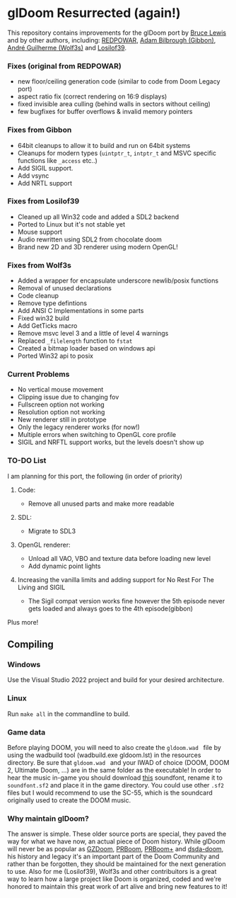 # glDoom Resurrected (again!)
This repository contains improvements for the glDoom port by [Bruce Lewis](bruce.a.lewis@gmail.com) and by other authors, including: [REDPOWAR](https://github.com/REDPOWAR), [Adam Bilbrough (Gibbon)](https://github.com/atsb), [André Guilherme (Wolf3s)](https://github.com/atsb) and [Losilof39](https://github.com/Losilof39).

### Fixes (original from REDPOWAR)
* new floor/ceiling generation code (similar to code from Doom Legacy port)
* aspect ratio fix (correct rendering on 16:9 displays)
* fixed invisible area culling (behind walls in sectors without ceiling)
* few bugfixes for buffer overflows & invalid memory pointers

### Fixes from Gibbon
* 64bit cleanups to allow it to build and run on 64bit systems
* Cleanups for modern types (``` uintptr_t ```, ``` intptr_t ``` and MSVC specific functions like ``` _access ``` etc..)
* Add SIGIL support.
* Add vsync
* Add NRTL support

### Fixes from Losilof39
* Cleaned up all Win32 code and added a SDL2 backend
* Ported to Linux but it's not stable yet
* Mouse support
* Audio rewritten using SDL2 from chocolate doom
* Brand new 2D and 3D renderer using modern OpenGL!

### Fixes from Wolf3s
* Added a wrapper for encapsulate underscore newlib/posix functions
* Removal of unused declarations
* Code cleanup
* Remove type defintions 
* Add ANSI C Implementations in some parts
* Fixed win32 build
* Add GetTicks macro
* Remove msvc level 3 and a little of level 4 warnings
* Replaced `_filelength` function to `fstat`  
* Created a bitmap loader based on windows api
* Ported Win32 api to posix

### Current Problems
* No vertical mouse movement
* Clipping issue due to changing fov
* Fullscreen option not working
* Resolution option not working
* New renderer still in prototype
* Only the legacy renderer works (for now!)
* Multiple errors when switching to OpenGL core profile
* SIGIL and NRFTL support works, but the levels doesn't show up

### TO-DO List
I am planning for this port, the following (in order of priority)

1. Code:
   - Remove all unused parts and make more readable

3. SDL:
   - Migrate to SDL3
   
4. OpenGL renderer:
   -   Unload all VAO, VBO and texture data before loading new level
   -   Add dynamic point lights
     
5. Increasing the vanilla limits and adding support for No Rest For The Living and SIGIL
   - The Sigil compat version works fine however the 5th episode never gets loaded and always goes to the 4th episode(gibbon)

Plus more!

## Compiling

### Windows
Use the Visual Studio 2022 project and build for your desired architecture.

### Linux
Run ``` make all ``` in the commandline to build.

### Game data
Before playing DOOM, you will need to also create the ```gldoom.wad ``` file by using the wadbuild tool (wadbuild.exe gldoom.lst) in the resources directory.
Be sure that ```gldoom.wad ``` and your IWAD of choice (DOOM, DOOM 2, Ultimate Doom, ...) are in the same folder as the executable!
In order to hear the music in-game you should download [this](https://archive.org/download/free-soundfonts-sf2-2019-04/SC-55.sf2) soundfont, rename it to ``` soundfont.sf2``` and place it in the game directory. You could use other `.sf2` files but I would recommend to use the SC-55, which is the soundcard originally used to create the DOOM music.

### Why maintain glDoom?
The answer is simple. These older source ports are special, they paved the way for what we have now, an actual piece of Doom history. While glDoom will never be as popular as [GZDoom](https://github.com/ZDoom/gzdoom), [PRBoom](https://prboom.sourceforge.net/), [PRBoom+](https://github.com/coelckers/prboom-plus) and [dsda-doom](https://github.com/kraflab/dsda-doom), his history and legacy it's an important part of the Doom Community and rather than be forgotten, they should be maintained for the next generation to use. Also for me (Losilof39), Wolf3s and other contribuitors is a great way to learn how a large project like Doom is organized, coded and we're honored to maintain this great work of art alive and bring new features to it!
